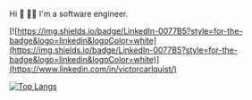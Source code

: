 
Hi :wave:
:man_technologist: I'm a software engineer.

[![https://img.shields.io/badge/LinkedIn-0077B5?style=for-the-badge&logo=linkedin&logoColor=white](https://img.shields.io/badge/LinkedIn-0077B5?style=for-the-badge&logo=linkedin&logoColor=white)](https://www.linkedin.com/in/victorcarlquist/)

[![Top Langs](https://github-readme-stats.vercel.app/api/top-langs/?username=VictorCarlquist&langs_count=6&hide=graphviz%20%28DOT%29,php,tex)](https://github.com/VictorCarlquist/)

